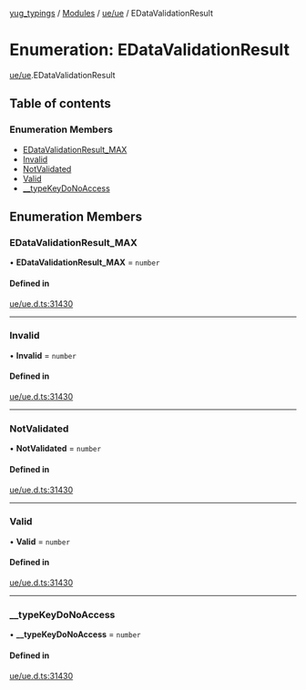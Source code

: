 [yug_typings](../README.md) / [Modules](../modules.md) / [ue/ue](../modules/ue_ue.md) / EDataValidationResult

# Enumeration: EDataValidationResult

[ue/ue](../modules/ue_ue.md).EDataValidationResult

## Table of contents

### Enumeration Members

- [EDataValidationResult\_MAX](ue_ue.EDataValidationResult.md#edatavalidationresult_max)
- [Invalid](ue_ue.EDataValidationResult.md#invalid)
- [NotValidated](ue_ue.EDataValidationResult.md#notvalidated)
- [Valid](ue_ue.EDataValidationResult.md#valid)
- [\_\_typeKeyDoNoAccess](ue_ue.EDataValidationResult.md#__typekeydonoaccess)

## Enumeration Members

### EDataValidationResult\_MAX

• **EDataValidationResult\_MAX** = `number`

#### Defined in

[ue/ue.d.ts:31430](https://github.com/YugMetaverse/yug_typings/blob/b7d9b19/ue/ue.d.ts#L31430)

___

### Invalid

• **Invalid** = `number`

#### Defined in

[ue/ue.d.ts:31430](https://github.com/YugMetaverse/yug_typings/blob/b7d9b19/ue/ue.d.ts#L31430)

___

### NotValidated

• **NotValidated** = `number`

#### Defined in

[ue/ue.d.ts:31430](https://github.com/YugMetaverse/yug_typings/blob/b7d9b19/ue/ue.d.ts#L31430)

___

### Valid

• **Valid** = `number`

#### Defined in

[ue/ue.d.ts:31430](https://github.com/YugMetaverse/yug_typings/blob/b7d9b19/ue/ue.d.ts#L31430)

___

### \_\_typeKeyDoNoAccess

• **\_\_typeKeyDoNoAccess** = `number`

#### Defined in

[ue/ue.d.ts:31430](https://github.com/YugMetaverse/yug_typings/blob/b7d9b19/ue/ue.d.ts#L31430)
